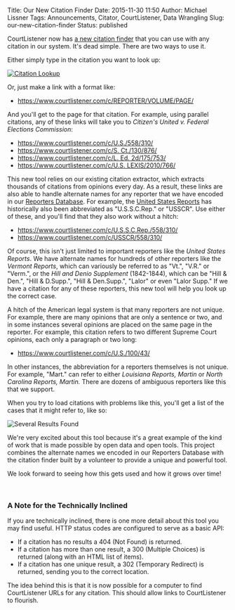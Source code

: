 Title: Our New Citation Finder
Date: 2015-11-30 11:50
Author: Michael Lissner
Tags: Announcements, Citator, CourtListener, Data Wrangling
Slug: our-new-citation-finder
Status: published

CourtListener now has [a new citation finder][1] that you can use with any
citation in our system. It's dead simple. There are two ways to use it.

Either simply type in the citation you want to look up:

[![Citation Lookup]({filename}/images/citation-lookup.png)][1]

Or, just make a link with a format like:

-   https://www.courtlistener.com/c/REPORTER/VOLUME/PAGE/

And you'll get to the page for that citation. For example, using
parallel citations, any of these links will take you to *Citizen's
United v. Federal Elections Commission*:

-   [https://www.courtlistener.com/c/<span
    class="meta-data-value">U.S./558/310/</span>](https://www.courtlistener.com/c/U.S./558/310/)
-   [<span class="meta-data-value">https://www.courtlistener.com/c/S.
    Ct./130/876/</span>](https://www.courtlistener.com/c/S.%20Ct./130/876/)
-   [https://www.courtlistener.com/c/<span class="meta-data-value">L.
    Ed.
    2d/175/753/</span>](https://www.courtlistener.com/c/L.%20Ed.%202d/175/753/)
-   <span class="meta-data-value">[https://www.courtlistener.com/c/U.S.
    LEXIS/2010/766/](https://www.courtlistener.com/c/U.S.%20LEXIS/2010/766/)</span>

This new tool relies on our existing citation extractor, which extracts thousands of citations from opinions every day. As a result, these links are also able to handle alternate names for any reporter that we have encoded in our [Reporters Database][rdb]. For example, the [United States Reports][usr] has historically also been abbreviated as "U.S.S.C.Rep." or "USSCR". Use either of these, and you'll find that they also work without a hitch:

-   <https://www.courtlistener.com/c/U.S.S.C.Rep./558/310/>
-   <https://www.courtlistener.com/c/USSCR/558/310/>

Of course, this isn't just limited to important reporters like the *United States Reports*. We have alternate names for hundreds of other reporters like the *Vermont Reports*, which can variously be referred to as "Vt.", "V.R." or "Verm.", or the *Hill and Denio Supplement* (1842-1844), which can be "Hill & Den.", "Hill & D.Supp.", "Hill & Den.Supp.", "Lalor" or even "Lalor Supp." If we have a citation for any of these reporters, this new tool will help you look up the correct case.

A hitch of the American legal system is that many reporters are not
unique. For example, there are many opinions that are only a sentence or
two, and in some instances several opinions are placed on the same page
in the reporter. For example, this citation refers to two different
Supreme Court opinions, each only a paragraph or two long:

-   <https://www.courtlistener.com/c/U.S./100/43/>

In other instances, the abbreviation for a reporters themselves is not
unique. For example, "Mart." can refer to either *Louisiana Reports,
Martin* or *North Carolina Reports, Martin.* There are dozens of
ambiguous reporters like this that we support.

When you try to load citations with problems like this, you'll get a
list of the cases that it might refer to, like so:

![Several Results
Found]({filename}/images/Screenshot-from-2015-11-30-102734.png)

We're very excited about this tool because it's a great example of the
kind of work that is made possible by open data and open tools. This
project combines the alternate names we encoded in our Reporters
Database with the citation finder built by a volunteer to provide a
unique and powerful tool.

We look forward to seeing how this gets used and how it grows over time!

 

### A Note for the Technically Inclined

If you are technically inclined, there is one more detail about this
tool you may find useful. HTTP status codes are configured to serve as a
basic API:

-   If a citation has no results a 404 (Not Found) is returned.
-   If a citation has more than one result, a 300 (Multiple Choices) is
    returned (along with an HTML list of items).
-   If a citation has one unique result, a 302 (Temporary Redirect) is
    returned, sending you to the correct location.

The idea behind this is that it is now possible for a computer to find
CourtListener URLs for any citation. This should allow links to
CourtListener to flourish.

[1]: https://www.courtlistener.com/c/
[rdb]: https://github.com/freelawproject/reporters-db
[usr]: https://en.wikipedia.org/wiki/United_States_Reports

